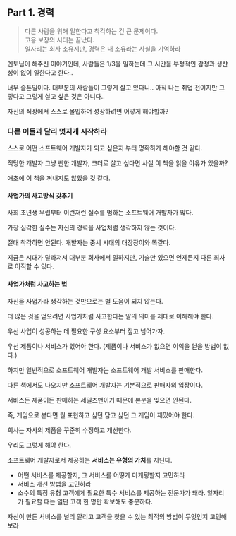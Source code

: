 ## Part 1. 경력

> 다른 사람을 위해 일한다고 착각하는 건 큰 문제이다.  
> 고용 보장의 시대는 끝났다.  
> 일자리는 회사 소유지만, 경력은 내 소유라는 사실을 기억하라

멘토님이 해주신 이야기인데, 사람들은 1/3을 일하는데 그 시간을 부정적인 감정과 생산성이 없이 일한다고 한다..

너무 슬픈일이다. 대부분의 사람들이 그렇게 살고 있다니.. 아직 나는 취업 전이지만 그렇다고 그렇게 살고 싶은 것은 아니다..

자신의 직장에서 스스로 몰입하며 성장하려면 어떻게 해야할까?

### 다른 이들과 달리 멋지게 시작하라

스스로 어떤 소프트웨어 개발자가 되고 싶은지 부터 명확하게 해야할 것 같다.

적당한 개발자 그냥 뻔한 개발자, 코더로 살고 싶다면 사실 이 책을 읽을 이유가 있을까?

애초에 이 책을 꺼내지도 않았을 것 같다.

#### 사업가의 사고방식 갖추기

사회 초년생 무렵부터 이런저런 실수를 범하는 소프트웨어 개발자가 많다.

가장 심각한 실수는 자신의 경력을 사업처럼 생각하지 않는 것이다.

절대 착각하면 안된다. 개발자는 중세 시대의 대장장이와 똑같다.

지금은 시대가 달라져서 대부분 회사에서 일하지만, 기술만 있으면 언제든지 다른 회사로 이직할 수 있다.

#### 사업가처럼 사고하는 법

자신을 사업가라 생각하는 것만으로는 별 도움이 되지 않는다.

더 많은 것을 얻으려면 사업가처럼 사고한다는 말의 의미를 제대로 이해해야 한다.

우선 사업이 성공하는 데 필요한 구성 요소부터 짚고 넘어가자.

우선 제품이나 서비스가 있어야 한다. (제품이나 서비스가 없으면 이익을 얻을 방법이 없다.)

하지만 일반적으로 소프트웨어 개발자는 소프트웨어 개발 서비스를 판매한다.

다른 책에서도 나오지만 소프트웨어 개발자는 기본적으로 판매자의 입장이다.

서비스든 제품이든 판매하는 세일즈맨이기 때문에 본분을 잊으면 안된다.

즉, 게임으로 본다면 뭘 표현하고 싶던 담고 싶던 그 게임이 재밌어야 한다.

회사는 자사의 제품을 꾸준히 수정하고 개선한다.

우리도 그렇게 해야 한다.

소프트웨어 개발자로서 제공하는 **서비스는 유형의 가치**를 지닌다.

- 어떤 서비스를 제공할지, 그 서비스를 어떻게 마케팅할지 고민하라
- 서비스 개선 방법을 고민하라
- 소수의 특정 유형 고객에게 필요한 특수 서비스를 제공하는 전문가가 돼라. 일자리가 필요할 때는 일단 고객 한 명만 확보해도 충분하다.

자신이 만든 서비스를 널리 알리고 고객을 찾을 수 있는 최적의 방법이 무엇인지 고민해보라


